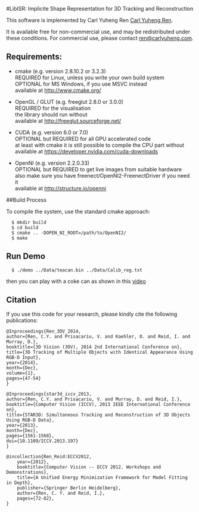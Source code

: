 #LibISR: Implicite Shape Representation for 3D Tracking and Reconstruction

This software is implemented by Carl Yuheng Ren [Carl Yuheng Ren](http://carlyuheng.com/).

It is available free for non-commercial use, and may be redistributed under these conditions. For commercial use, please contact [ren@carlyuheng.com](ren@carlyuheng.com).

## Requirements:

  - cmake (e.g. version 2.8.10.2 or 3.2.3)  
    REQUIRED for Linux, unless you write your own build system  
    OPTIONAL for MS Windows, if you use MSVC instead  
    available at http://www.cmake.org/

  - OpenGL / GLUT (e.g. freeglut 2.8.0 or 3.0.0)  
    REQUIRED for the visualisation  
    the library should run without  
    available at http://freeglut.sourceforge.net/

  - CUDA (e.g. version 6.0 or 7.0)  
    OPTIONAL but REQUIRED for all GPU accelerated code  
    at least with cmake it is still possible to compile the CPU part without  
    available at https://developer.nvidia.com/cuda-downloads

  - OpenNI (e.g. version 2.2.0.33)  
    OPTIONAL but REQUIRED to get live images from suitable hardware  
    also make sure you have freenect/OpenNI2-FreenectDriver if you need it  
    available at http://structure.io/openni

##Build Process

  To compile the system, use the standard cmake approach:

```
  $ mkdir build
  $ cd build
  $ cmake .. -DOPEN_NI_ROOT=/path/to/OpenNI2/
  $ make
```

## Run Demo

```
  $ ./demo ../Data/teacan.bin ../Data/Calib_reg.txt
```
then you can play with a coke can as shown in this [video](https://www.youtube.com/watch?v=ExAqnnEZOVU&feature=youtu.be)

## Citation

If you use this code for your research, please kindly cite the following publications:
```
@Inproceedings{Ren_3DV_2014,
author={Ren, C.Y. and Prisacariu, V. and Kaehler, O. and Reid, I. and Murray, D.},
booktitle={3D Vision (3DV), 2014 2nd International Conference on},
title={3D Tracking of Multiple Objects with Identical Appearance Using RGB-D Input},
year={2014},
month={Dec},
volume={1},
pages={47-54}
}

```

```
@Inproceedings{star3d_iccv_2013, 
author={Ren, C.Y. and Prisacariu, V. and Murray, D. and Reid, I.}, 
booktitle={Computer Vision (ICCV), 2013 IEEE International Conference on}, 
title={STAR3D: Simultaneous Tracking and Reconstruction of 3D Objects Using RGB-D Data}, 
year={2013}, 
month={Dec}, 
pages={1561-1568}, 
doi={10.1109/ICCV.2013.197}
}

```

```
@incollection{Ren_Reid:ECCV2012,
	year={2012},
	booktitle={Computer Vision -- ECCV 2012. Workshops and Demonstrations},
	title={A Unified Energy Minimization Framework for Model Fitting in Depth},
	publisher={Springer Berlin Heidelberg},
	author={Ren, C. Y. and Reid, I.},
	pages={72-82},
}

```
